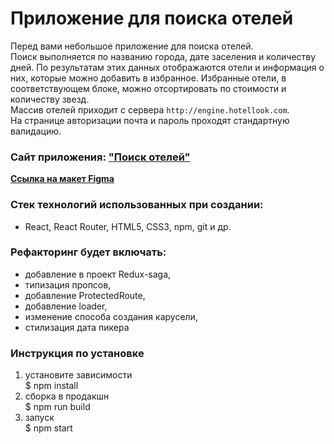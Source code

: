 # Приложение для поиска отелей   
Перед вами небольшое приложение для поиска отелей.  
Поиск выполняется по названию города, дате заселения и количеству дней. По результатам этих данных отображаются отели и информация о них, которые можно добавить в избранное. Избранные отели, в соответствующем блоке, можно отсортировать по стоимости и количеству звезд.  
Массив отелей приходит с сервера `http://engine.hotellook.com`.  
На странице авторизации почта и пароль проходят стандартную валидацию.  

### Сайт приложения: ["Поиск отелей"](https://polinashchepochkina.github.io/searching-hotels-app/)   

**[Ссылка на макет Figma](https://www.figma.com/file/PxI4ycD6GMGSpxOZ2NbFBO/React-Test%2FSimple-Hotel-Check-(Copy)?node-id=0-1)**  

### Стек технологий использованных при создании:  
* React, React Router, HTML5, CSS3, npm, git и др.  

### Рефакторинг будет включать:
* добавление в проект Redux-saga,  
* типизация пропсов,  
* добавление ProtectedRoute,  
* добавление loader,  
* изменение способа создания карусели,  
* стилизация дата пикера  

### Инструкция по установке  
1. установите зависимости  
$ npm install  
2. сборка в продакшн  
$ npm run build
3. запуск  
$ npm start  
